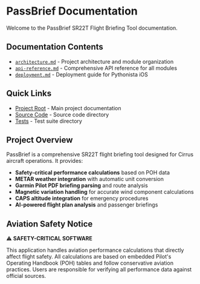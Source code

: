 # PassBrief Documentation

Welcome to the PassBrief SR22T Flight Briefing Tool documentation.

## Documentation Contents

- [`architecture.md`](architecture.md) - Project architecture and module organization
- [`api-reference.md`](api-reference.md) - Comprehensive API reference for all modules
- [`deployment.md`](deployment.md) - Deployment guide for Pythonista iOS

## Quick Links

- [Project Root](../README.md) - Main project documentation
- [Source Code](../src/passbrief/) - Source code directory
- [Tests](../tests/) - Test suite directory

## Project Overview

PassBrief is a comprehensive SR22T flight briefing tool designed for Cirrus aircraft operations. It provides:

- **Safety-critical performance calculations** based on POH data
- **METAR weather integration** with automatic unit conversion
- **Garmin Pilot PDF briefing parsing** and route analysis
- **Magnetic variation handling** for accurate wind component calculations
- **CAPS altitude integration** for emergency procedures
- **AI-powered flight plan analysis** and passenger briefings

## Aviation Safety Notice

⚠️ **SAFETY-CRITICAL SOFTWARE**

This application handles aviation performance calculations that directly affect flight safety. All calculations are based on embedded Pilot's Operating Handbook (POH) tables and follow conservative aviation practices. Users are responsible for verifying all performance data against official sources.